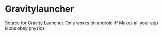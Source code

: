 # Gravitylauncher
Source for Gravity Launcher. Only works on android :P
Makes all your app icons obey physics
